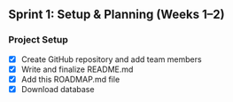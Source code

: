 ## Sprint 1: Setup & Planning (Weeks 1–2)

### Project Setup
- [x] Create GitHub repository and add team members
- [x] Write and finalize README.md
- [x] Add this ROADMAP.md file
- [x] Download database
